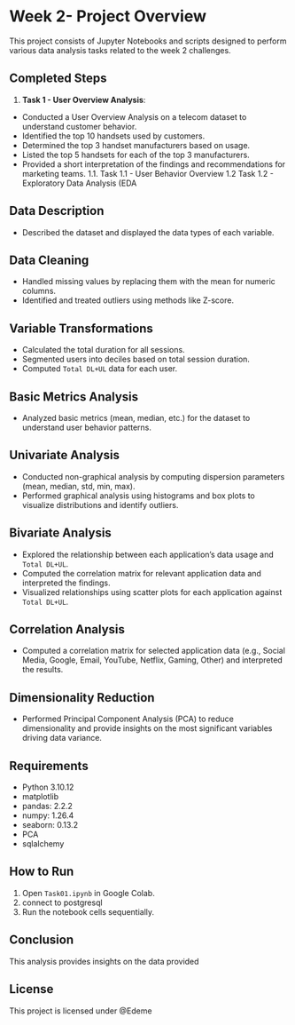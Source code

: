 # Week 2- Project Overview
This project consists of Jupyter Notebooks and scripts designed to perform various data analysis tasks related to the week 2 challenges.

## Completed Steps

1. **Task 1 - User Overview Analysis**:
- Conducted a User Overview Analysis on a telecom dataset to understand customer behavior.
- Identified the top 10 handsets used by customers.
- Determined the top 3 handset manufacturers based on usage.
- Listed the top 5 handsets for each of the top 3 manufacturers.
- Provided a short interpretation of the findings and recommendations for marketing teams.
1.1. Task 1.1 - User Behavior Overview
1.2 Task 1.2 - Exploratory Data Analysis (EDA
## Data Description
- Described the dataset and displayed the data types of each variable.

## Data Cleaning
- Handled missing values by replacing them with the mean for numeric columns.
- Identified and treated outliers using methods like Z-score.

## Variable Transformations
- Calculated the total duration for all sessions.
- Segmented users into deciles based on total session duration.
- Computed `Total DL+UL` data for each user.

## Basic Metrics Analysis
- Analyzed basic metrics (mean, median, etc.) for the dataset to understand user behavior patterns.

## Univariate Analysis
- Conducted non-graphical analysis by computing dispersion parameters (mean, median, std, min, max).
- Performed graphical analysis using histograms and box plots to visualize distributions and identify outliers.

## Bivariate Analysis
- Explored the relationship between each application’s data usage and `Total DL+UL`.
- Computed the correlation matrix for relevant application data and interpreted the findings.
- Visualized relationships using scatter plots for each application against `Total DL+UL`.

## Correlation Analysis
- Computed a correlation matrix for selected application data (e.g., Social Media, Google, Email, YouTube, Netflix, Gaming, Other) and interpreted the results.

## Dimensionality Reduction
- Performed Principal Component Analysis (PCA) to reduce dimensionality and provide insights on the most significant variables driving data variance.

## Requirements

- Python 3.10.12
- matplotlib
- pandas: 2.2.2
- numpy: 1.26.4
- seaborn: 0.13.2
- PCA
- sqlalchemy

## How to Run

1. Open `Task01.ipynb` in Google Colab.
2. connect to postgresql
3. Run the notebook cells sequentially.

## Conclusion

This analysis provides insights on the data provided

## License

This project is licensed under @Edeme